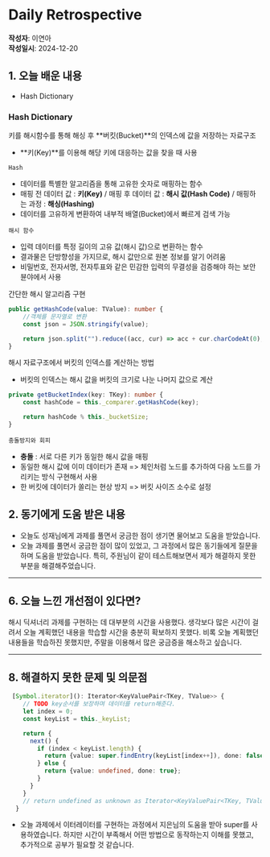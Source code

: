 # Daily Retrospective  
**작성자**: 이연아  
**작성일시**: 2024-12-20  

## 1. 오늘 배운 내용  
- Hash Dictionary

### Hash Dictionary
키를 해시함수를 통해 해싱 후 **버킷(Bucket)**의 인덱스에 값을 저장하는 자료구조
- **키(Key)**를 이용해 해당 키에 대응하는 값을 찾을 때 사용

`Hash`
- 데이터를 특별한 알고리즘을 통해 고유한 숫자로 매핑하는 함수
- 매핑 전 데이터 값 : **키(Key)** / 매핑 후 데이터 값 : **해시 값(Hash Code)** / 매핑하는 과정 : **해싱(Hashing)**
- 데이터를 고유하게 변환하여 내부적 배열(Bucket)에서 빠르게 검색 가능

`해시 함수`
- 입력 데이터를 특정 길이의 고유 값(해시 값)으로 변환하는 함수
- 결과물은 단방향성을 가지므로, 해시 값만으로 원본 정보를 알기 어려움
- 비밀번호, 전자서명, 전자투표와 같은 민감한 입력의 무결성을 검증해야 하는 보안 뷴야에서 사용 

간단한 해시 알고리즘 구현
```typescript
public getHashCode(value: TValue): number {
    //객체를 문자열로 변환
    const json = JSON.stringify(value); 

    return json.split("").reduce((acc, cur) => acc + cur.charCodeAt(0), 0);
}
``` 

해시 자료구조에서 버킷의 인덱스를 계산하는 방법
- 버킷의 인덱스는 해시 값을 버킷의 크기로 나눈 나머지 값으로 계산
```typescript
private getBucketIndex(key: TKey): number {
    const hashCode = this._comparer.getHashCode(key);

    return hashCode % this._bucketSize;
}
```

`충돌방지와 회피`
- **충돌** : 서로 다른 키가 동일한 해시 값을 매핑
- 동일한 해시 값에 이미 데이터가 존재 => 체인처럼 노드를 추가하여 다음 노드를 가리키는 방식 구현해서 사용
- 한 버킷에 데이터가 쏠리는 현상 방지 => 버킷 사이즈 소수로 설정


## 2. 동기에게 도움 받은 내용
- 오늘도 성재님에게 과제를 풀면서 궁금한 점이 생기면 물어보고 도움을 받았습니다.
- 오늘 과제를 풀면서 궁금한 점이 많이 있었고, 그 과정에서 많은 동기들에게 질문을 하며 도움을 받았습니다. 특히, 주원님이 같이 테스트해보면서 제가 해결하지 못한 부분을 해결해주었습니다.

---

## 6. 오늘 느낀 개선점이 있다면?
해시 딕셔너리 과제를 구현하는 데 대부분의 시간을 사용했다. 생각보다 많은 시간이 걸려서 오늘 계획했던 내용을 학습할 시간을 충분히 확보하지 못했다. 비록 오늘 계획했던 내용들을 학습하진 못했지만, 주말을 이용해서 많은 궁금증을 해소하고 싶습니다. 

---

## 8. 해결하지 못한 문제 및 의문점 
```typescript
 [Symbol.iterator](): Iterator<KeyValuePair<TKey, TValue>> {
    // TODO key순서를 보장하며 데이터를 return해준다.
    let index = 0;
    const keyList = this._keyList;

    return {
      next() {
        if (index < keyList.length) {
          return {value: super.findEntry(keyList[index++]), done: false};
        } else {
          return {value: undefined, done: true};
        }
      }
    } 
    // return undefined as unknown as Iterator<KeyValuePair<TKey, TValue>>;
  }
```
- 오늘 과제에서 이터레이터를 구현하는 과정에서 지은님의 도움을 받아 super를 사용하였습니다. 하지만 시간이 부족해서 어떤 방법으로 동작하는지 이해를 못했고, 추가적으로 공부가 필요할 것 같습니다.